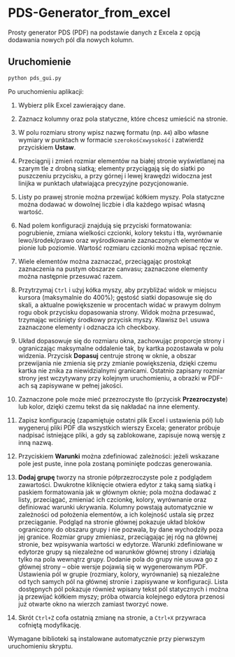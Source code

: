 # PDS-Generator_from_excel

Prosty generator PDS (PDF) na podstawie danych z Excela z opcją dodawania nowych pól dla nowych kolumn.

## Uruchomienie

```bash
python pds_gui.py
```

Po uruchomieniu aplikacji:

1. Wybierz plik Excel zawierający dane.
2. Zaznacz kolumny oraz pola statyczne, które chcesz umieścić na stronie.
3. W polu rozmiaru strony wpisz nazwę formatu (np. `A4`) albo własne wymiary w punktach w formacie `szerokośćxwysokość` i zatwierdź przyciskiem **Ustaw**.
4. Przeciągnij i zmień rozmiar elementów na białej stronie wyświetlanej na szarym tle z drobną siatką; elementy przyciągają się do siatki po puszczeniu przycisku, a przy górnej i lewej krawędzi widoczna jest linijka w punktach ułatwiająca precyzyjne pozycjonowanie.
5. Listy po prawej stronie można przewijać kółkiem myszy. Pola statyczne można dodawać w dowolnej liczbie i dla każdego wpisać własną wartość.
6. Nad polem konfiguracji znajdują się przyciski formatowania: pogrubienie, zmiana wielkości czcionki, kolory tekstu i tła, wyrównanie lewo/środek/prawo oraz wyśrodkowanie zaznaczonych elementów w pionie lub poziomie. Wartość rozmiaru czcionki można wpisać ręcznie.
7. Wiele elementów można zaznaczać, przeciągając prostokąt zaznaczenia na pustym obszarze canvasu; zaznaczone elementy można następnie przesuwać razem.
8. Przytrzymaj `Ctrl` i użyj kółka myszy, aby przybliżać widok w miejscu kursora (maksymalnie do 400%); gęstość siatki dopasowuje się do skali, a aktualne powiększenie w procentach widać w prawym dolnym rogu obok przycisku dopasowania strony. Widok można przesuwać, trzymając wciśnięty środkowy przycisk myszy. Klawisz `Del` usuwa zaznaczone elementy i odznacza ich checkboxy.
9. Układ dopasowuje się do rozmiaru okna, zachowując proporcje strony i ograniczając maksymalne oddalenie tak, by kartka pozostawała w polu widzenia. Przycisk **Dopasuj** centruje stronę w oknie, a obszar przewijania nie zmienia się przy zmianie powiększenia, dzięki czemu kartka nie znika za niewidzialnymi granicami. Ostatnio zapisany rozmiar strony jest wczytywany przy kolejnym uruchomieniu, a obrazki w PDF-ach są zapisywane w pełnej jakości.
10. Zaznaczone pole może mieć przezroczyste tło (przycisk **Przezroczyste**) lub kolor, dzięki czemu tekst da się nakładać na inne elementy.
11. Zapisz konfigurację (zapamiętuje ostatni plik Excel i ustawienia pól) lub wygeneruj pliki PDF dla wszystkich wierszy Excela; generator próbuje nadpisać istniejące pliki, a gdy są zablokowane, zapisuje nową wersję z inną nazwą.
12. Przyciskiem **Warunki** można zdefiniować zależności: jeżeli wskazane pole jest puste, inne pola zostaną pominięte podczas generowania.
13. **Dodaj grupę** tworzy na stronie półprzezroczyste pole z podglądem zawartości. Dwukrotne kliknięcie otwiera edytor z taką samą siatką i paskiem formatowania jak w głównym oknie; pola można dodawać z listy, przeciągać, zmieniać ich czcionkę, kolory, wyrównanie oraz definiować warunki ukrywania. Kolumny powstają automatycznie w zależności od położenia elementów, a ich kolejność ustala się przez przeciąganie. Podgląd na stronie głównej pokazuje układ bloków ograniczony do obszaru grupy i nie pozwala, by dane wychodziły poza jej granice. Rozmiar grupy zmieniasz, przeciągając jej róg na głównej stronie, bez wpisywania wartości w edytorze. Warunki zdefiniowane w edytorze grupy są niezależne od warunków głównej strony i działają tylko na pola wewnątrz grupy.
    Dodanie pola do grupy nie usuwa go z głównej strony – obie wersje pojawią się w wygenerowanym PDF.
    Ustawienia pól w grupie (rozmiary, kolory, wyrównanie) są niezależne od tych samych pól na głównej stronie i zapisywane w konfiguracji. Lista dostępnych pól pokazuje również wpisany tekst pól statycznych i można ją przewijać kółkiem myszy; próba otwarcia kolejnego edytora przenosi już otwarte okno na wierzch zamiast tworzyć nowe.

14. Skrót `Ctrl+Z` cofa ostatnią zmianę na stronie, a `Ctrl+X` przywraca cofniętą modyfikację.

Wymagane biblioteki są instalowane automatycznie przy pierwszym uruchomieniu skryptu.

